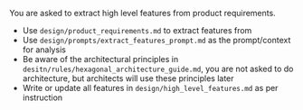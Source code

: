 You are asked to extract high level features from product requirements.

- Use `design/product_requirements.md` to extract features from
- Use `design/prompts/extract_features_prompt.md` as the prompt/context for analysis
- Be aware of the architectural principles in `desitn/rules/hexagonal_architecture_guide.md`, you are not asked to do architecture, but architects will use these principles later
- Write or update all features in `design/high_level_features.md` as per instruction
